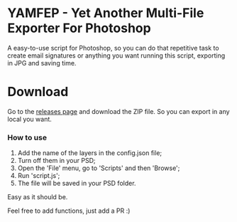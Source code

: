 # YAMFEP - Yet Another Multi-File Exporter For Photoshop
A easy-to-use script for Photoshop, so you can do that repetitive task to create email signatures or anything you want running this script, exporting in JPG and saving time.

# Download
Go to the [releases page](https://github.com/driverannual/YAMFEP/releases/tag/release) and download the ZIP file. So you can export in any local you want.

### How to use
1. Add the name of the layers in the config.json file;
2. Turn off them in your PSD;
3. Open the 'File' menu, go to 'Scripts' and then 'Browse';
4. Run 'script.js';
5. The file will be saved in your PSD folder.

Easy as it should be.

Feel free to add functions, just add a PR :)
